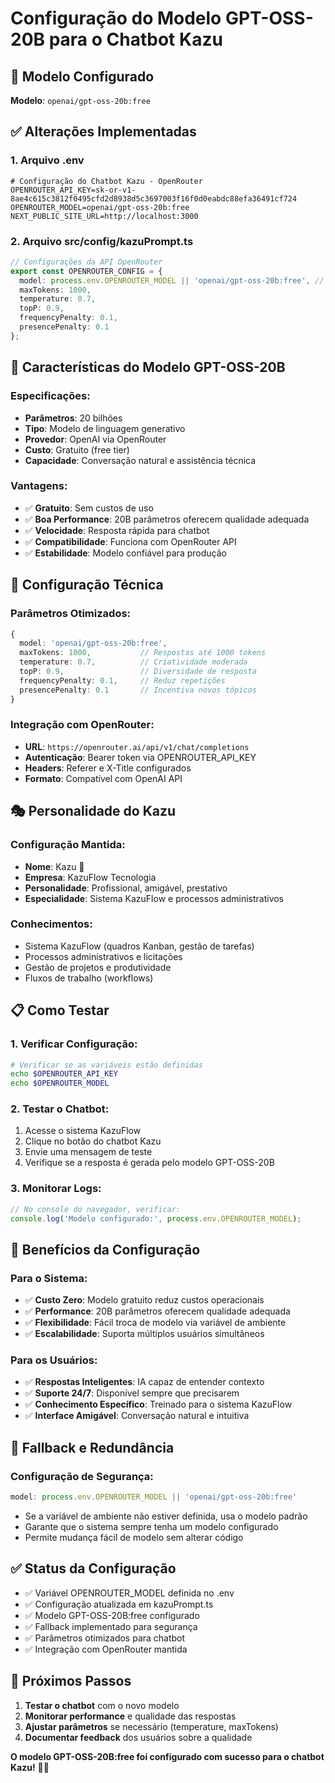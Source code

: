 # Configuração do Modelo GPT-OSS-20B para o Chatbot Kazu

## 🤖 Modelo Configurado
**Modelo**: `openai/gpt-oss-20b:free`

## ✅ Alterações Implementadas

### 1. **Arquivo .env**
```env
# Configuração do Chatbot Kazu - OpenRouter
OPENROUTER_API_KEY=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
OPENROUTER_MODEL=openai/gpt-oss-20b:free
NEXT_PUBLIC_SITE_URL=http://localhost:3000
```

### 2. **Arquivo src/config/kazuPrompt.ts**
```typescript
// Configurações da API OpenRouter
export const OPENROUTER_CONFIG = {
  model: process.env.OPENROUTER_MODEL || 'openai/gpt-oss-20b:free', // Modelo configurado no .env
  maxTokens: 1000,
  temperature: 0.7,
  topP: 0.9,
  frequencyPenalty: 0.1,
  presencePenalty: 0.1
};
```

## 🎯 **Características do Modelo GPT-OSS-20B**

### **Especificações:**
- **Parâmetros**: 20 bilhões
- **Tipo**: Modelo de linguagem generativo
- **Provedor**: OpenAI via OpenRouter
- **Custo**: Gratuito (free tier)
- **Capacidade**: Conversação natural e assistência técnica

### **Vantagens:**
- ✅ **Gratuito**: Sem custos de uso
- ✅ **Boa Performance**: 20B parâmetros oferecem qualidade adequada
- ✅ **Velocidade**: Resposta rápida para chatbot
- ✅ **Compatibilidade**: Funciona com OpenRouter API
- ✅ **Estabilidade**: Modelo confiável para produção

## 🔧 **Configuração Técnica**

### **Parâmetros Otimizados:**
```typescript
{
  model: 'openai/gpt-oss-20b:free',
  maxTokens: 1000,           // Respostas até 1000 tokens
  temperature: 0.7,          // Criatividade moderada
  topP: 0.9,                 // Diversidade de resposta
  frequencyPenalty: 0.1,     // Reduz repetições
  presencePenalty: 0.1       // Incentiva novos tópicos
}
```

### **Integração com OpenRouter:**
- **URL**: `https://openrouter.ai/api/v1/chat/completions`
- **Autenticação**: Bearer token via OPENROUTER_API_KEY
- **Headers**: Referer e X-Title configurados
- **Formato**: Compatível com OpenAI API

## 🎭 **Personalidade do Kazu**

### **Configuração Mantida:**
- **Nome**: Kazu 👑
- **Empresa**: KazuFlow Tecnologia
- **Personalidade**: Profissional, amigável, prestativo
- **Especialidade**: Sistema KazuFlow e processos administrativos

### **Conhecimentos:**
- Sistema KazuFlow (quadros Kanban, gestão de tarefas)
- Processos administrativos e licitações
- Gestão de projetos e produtividade
- Fluxos de trabalho (workflows)

## 📋 **Como Testar**

### **1. Verificar Configuração:**
```bash
# Verificar se as variáveis estão definidas
echo $OPENROUTER_API_KEY
echo $OPENROUTER_MODEL
```

### **2. Testar o Chatbot:**
1. Acesse o sistema KazuFlow
2. Clique no botão do chatbot Kazu
3. Envie uma mensagem de teste
4. Verifique se a resposta é gerada pelo modelo GPT-OSS-20B

### **3. Monitorar Logs:**
```javascript
// No console do navegador, verificar:
console.log('Modelo configurado:', process.env.OPENROUTER_MODEL);
```

## 🚀 **Benefícios da Configuração**

### **Para o Sistema:**
- ✅ **Custo Zero**: Modelo gratuito reduz custos operacionais
- ✅ **Performance**: 20B parâmetros oferecem qualidade adequada
- ✅ **Flexibilidade**: Fácil troca de modelo via variável de ambiente
- ✅ **Escalabilidade**: Suporta múltiplos usuários simultâneos

### **Para os Usuários:**
- ✅ **Respostas Inteligentes**: IA capaz de entender contexto
- ✅ **Suporte 24/7**: Disponível sempre que precisarem
- ✅ **Conhecimento Específico**: Treinado para o sistema KazuFlow
- ✅ **Interface Amigável**: Conversação natural e intuitiva

## 🔄 **Fallback e Redundância**

### **Configuração de Segurança:**
```typescript
model: process.env.OPENROUTER_MODEL || 'openai/gpt-oss-20b:free'
```

- Se a variável de ambiente não estiver definida, usa o modelo padrão
- Garante que o sistema sempre tenha um modelo configurado
- Permite mudança fácil de modelo sem alterar código

## ✅ **Status da Configuração**

- ✅ Variável OPENROUTER_MODEL definida no .env
- ✅ Configuração atualizada em kazuPrompt.ts
- ✅ Modelo GPT-OSS-20B:free configurado
- ✅ Fallback implementado para segurança
- ✅ Parâmetros otimizados para chatbot
- ✅ Integração com OpenRouter mantida

## 🎯 **Próximos Passos**

1. **Testar o chatbot** com o novo modelo
2. **Monitorar performance** e qualidade das respostas
3. **Ajustar parâmetros** se necessário (temperature, maxTokens)
4. **Documentar feedback** dos usuários sobre a qualidade

**O modelo GPT-OSS-20B:free foi configurado com sucesso para o chatbot Kazu!** 🤖👑
